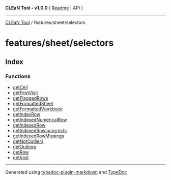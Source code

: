**CLEaN Tool - v1.0.0** ( [Readme](../../../README.md) \| API )

***

[CLEaN Tool](../../../modules.md) / features/sheet/selectors

# features/sheet/selectors

## Index

### Functions

- [getCell](functions/getCell.md)
- [getFirstVisit](functions/getFirstVisit.md)
- [getFlaggedRows](functions/getFlaggedRows.md)
- [getFormattedSheet](functions/getFormattedSheet.md)
- [getFormattedWorkbook](functions/getFormattedWorkbook.md)
- [getIndexRow](functions/getIndexRow.md)
- [getIndexedNumericalRow](functions/getIndexedNumericalRow.md)
- [getIndexedRow](functions/getIndexedRow.md)
- [getIndexedRowIncorrects](functions/getIndexedRowIncorrects.md)
- [getIndexedRowMissings](functions/getIndexedRowMissings.md)
- [getNotOutliers](functions/getNotOutliers.md)
- [getOutliers](functions/getOutliers.md)
- [getRow](functions/getRow.md)
- [getVisit](functions/getVisit.md)

***

Generated using [typedoc-plugin-markdown](https://www.npmjs.com/package/typedoc-plugin-markdown) and [TypeDoc](https://typedoc.org/)
